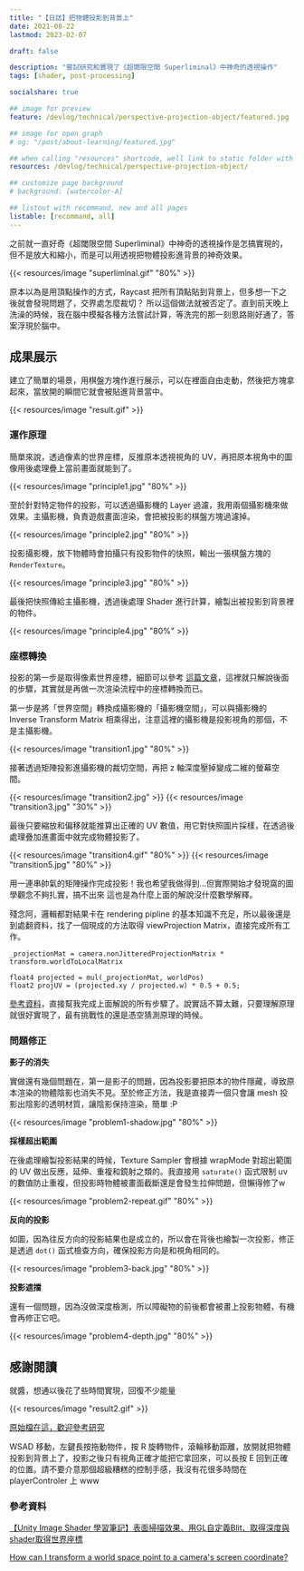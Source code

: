 ```yaml
---
title: "【日誌】把物體投影到背景上"
date: 2021-08-22
lastmod: 2023-02-07

draft: false

description: "嘗試研究和實現了《超閾限空間 Superliminal》中神奇的透視操作"
tags: [shader, post-processing]

socialshare: true

## image for preview
feature: /devlog/technical/perspective-projection-object/featured.jpg

## image for open graph
# og: "/post/about-learning/featured.jpg"

## when calling "resources" shortcode, well link to static folder with this path 
resources: /devlog/technical/perspective-projection-object/

## customize page background
# background: [watercolor-A] 

## listout with recommand, new and all pages
listable: [recommand, all]
---
```


<!-- https://home.gamer.com.tw/creationDetail.php?sn=5244818 -->

之前就一直好奇《超閾限空間 Superliminal》中神奇的透視操作是怎搞實現的，但不是放大和縮小，而是可以用透視把物體投影進背景的神奇效果。

<!--more-->

{{< resources/image "superliminal.gif" "80%" >}}

原本以為是用頂點操作的方式，Raycast 把所有頂點貼到背景上，但多想一下之後就會發現問題了，交界處怎麼裁切？ 所以這個做法就被否定了。直到前天晚上洗澡的時候，我在腦中模擬各種方法嘗試計算，等洗完的那一刻思路剛好通了，答案浮現於腦中。

## 成果展示

建立了簡單的場景，用棋盤方塊作進行展示，可以在裡面自由走動，然後把方塊拿起來，當放開的瞬間它就會被貼進背景當中。

{{< resources/image "result.gif" >}}

### 運作原理

簡單來說，透過像素的世界座標，反推原本透視視角的 UV，再把原本視角中的圖像用後處理疊上當前畫面就能到了。

{{< resources/image "principle1.jpg"  "80%" >}}

至於針對特定物件的投影，可以透過攝影機的 Layer 過濾，我用兩個攝影機來做效果。主攝影機，負責遊戲畫面渲染，會把被投影的棋盤方塊過濾掉。

{{< resources/image "principle2.jpg" "80%" >}}

投影攝影機，放下物體時會拍攝只有投影物件的快照，輸出一張棋盤方塊的 `RenderTexture`。

{{< resources/image "principle3.jpg" "80%" >}}

最後把快照傳給主攝影機，透過後處理 Shader 進行計算，繪製出被投影到背景裡的物件。

{{< resources/image "principle4.jpg" "80%" >}}

### 座標轉換

投影的第一步是取得像素世界座標，細節可以參考 [這篇文章](https://home.gamer.com.tw/artwork.php?sn=5212692)，這裡就只解說後面的步驟，其實就是再做一次渲染流程中的座標轉換而已。

第一步是將「世界空間」轉換成攝影機的「攝影機空間」，可以與攝影機的 Inverse Transform Matrix 相乘得出，注意這裡的攝影機是投影視角的那個，不是主攝影機。

{{< resources/image "transition1.jpg" "80%" >}}

接著透過矩陣投影進攝影機的裁切空間，再把 z 軸深度壓掉變成二維的螢幕空間。

{{< resources/image "transition2.jpg" >}}
{{< resources/image "transition3.jpg" "30%" >}}

最後只要縮放和偏移就能推算出正確的 UV 數值，用它對快照圖片採樣，在透過後處理疊加進畫面中就完成物體投影了。

{{< resources/image "transition4.gif" "80%" >}}
{{< resources/image "transition5.jpg" "80%" >}}

用一連串帥氣的矩陣操作完成投影！我也希望我做得到...但實際開始才發現窩的圖學觀念不夠扎實，搞不出來
這也是為什麼上面的解說沒什麼數學解釋。

殘念阿，邏輯都對結果卡在 rendering pipline 的基本知識不充足，所以最後還是到處翻資料，找了一個現成的方法取得 viewProjection Matrix，直接完成所有工作。

```hlsl
_projectionMat = camera.nonJitteredProjectionMatrix * transform.worldToLocalMatrix

float4 projected = mul(_projectionMat, worldPos)
float2 projUV = (projected.xy / projected.w) * 0.5 + 0.5;
```

[參考資料](https://gamedev.stackexchange.com/questions/166757/how-can-i-transform-a-world-space-point-to-a-cameras-screen-coordinate)，直接幫我完成上面解說的所有步驟了。說實話不算太難，只要理解原理就很好實現了，最有挑戰性的還是憑空猜測原理的時候。

### 問題修正

**影子的消失**

實做還有幾個問題在，第一是影子的問題，因為投影要把原本的物件隱藏，導致原本渲染的物體陰影也消失不見。至於修正方法，我是直接弄一個只會讓 mesh 投影出陰影的透明材質，讓陰影保持渲染，簡單 :P

{{< resources/image "problem1-shadow.jpg" "80%" >}}

**採樣超出範圍**

在後處理繪製投影結果的時候，Texture Sampler 會根據 wrapMode 對超出範圍的 UV 做出反應，延伸、重複和鏡射之類的。我直接用 `saturate()` 函式限制 uv 的數值防止重複，但投影時物體被畫面截斷還是會發生拉伸問題，但懶得修了w

{{< resources/image "problem2-repeat.gif" "80%" >}}


**反向的投影**

如圖，因為往反方向的投影結果也是成立的，所以會在背後也繪製一次投影，修正是透過 `dot()` 函式檢查方向，確保投影方向是和視角相同的。

{{< resources/image "problem3-back.jpg" "80%" >}}

**投影遮擋**

還有一個問題，因為沒做深度檢測，所以障礙物的前後都會被畫上投影物體，有機會再修正它吧。

{{< resources/image "problem4-depth.jpg" "80%" >}}

## 感謝閱讀

就醬，想通以後花了些時間實現，回復不少能量

{{< resources/image "result2.gif" >}}

[原始檔在這，歡迎參考研究](https://github.com/angus945/Superliminal_perspectiveProjection)

WSAD 移動，左鍵長按拖動物件，按 R 旋轉物件，滾輪移動距離，放開就把物體投影到背景上了，投影之後只有視角正確才能把它拿回來，可以長按 E 回到正確的位置。請不要介意那個超級糟糕的控制手感，我沒有花很多時間在 playerControler 上 www

### 參考資料

[【Unity Image Shader 學習筆記】表面掃描效果、用GL自定義Blit、取得深度與shader取得世界座標](https://home.gamer.com.tw/artwork.php?sn=5212692)

[How can I transform a world space point to a camera's screen coordinate?](https://gamedev.stackexchange.com/questions/166757/how-can-i-transform-a-world-space-point-to-a-cameras-screen-coordinate) 